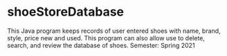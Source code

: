 # shoeStoreDatabase
This Java program keeps records of user entered shoes with name, brand, style, price new and used. This program can also allow use to delete, search, and review the database of shoes. Semester: Spring 2021
